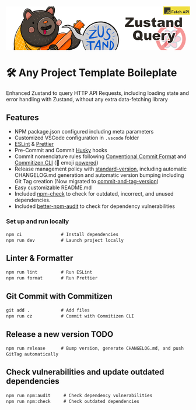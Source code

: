 <p align="center">
    <img alt="Zustand and Fetch logo" src="repo-logo.png" width="512"/>
</p>

# 🛠 Any Project Template Boileplate

Enhanced Zustand to query HTTP API Requests, including loading state and error handling with Zustand, without any extra data-fetching library

## Features

- NPM package.json configured including meta parameters
- Customized VSCode configuration in `.vscode` folder
- [ESLint](https://www.npmjs.com/package/eslint) & [Prettier](https://www.npmjs.com/package/prettier)
- Pre-Commit and Commit [Husky](https://github.com/typicode/husky) hooks
- Commit nomenclature rules following [Conventional Commit Format](https://commitlint.js.org/) and [Commitizen CLI](https://github.com/commitizen/cz-cli) (🚀 emoji [powered](https://github.com/folke/devmoji))
- Release management policy with [standard-version](https://github.com/conventional-changelog/standard-version), including automatic CHANGELOG.md generation and automatic version bumping including Git Tag creation (Now migrated to [commit-and-tag-version](https://github.com/absolute-version/commit-and-tag-version))
- Easy customizable README.md
- Included [npm-check](https://www.npmjs.com/package/npm-check) to check for outdated, incorrect, and unused dependencies.
- Included [better-npm-audit](https://www.npmjs.com/package/better-npm-audit) to check for dependency vulnerabilities

### Set up and run locally

```
npm ci               # Install dependencies
npm run dev          # Launch project locally
```

## Linter & Formatter

```
npm run lint         # Run ESLint
npm run format       # Run Prettier
```

## Git Commit with Commitizen

```
git add .            # Add files
npm run cz           # Commit with Commitizen CLI
```

## Release a new version TODO

```
npm run release      # Bump version, generate CHANGELOG.md, and push GitTag automatically
```

## Check vulnerabilities and update outdated dependencies

```
npm run npm:audit     # Check dependency vulnerabilities
npm run npm:check     # Check outdated dependencies
```
